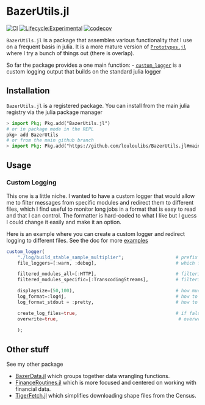 # BazerUtils.jl


[![CI](https://github.com/eloualiche/BazerUtils.jl/actions/workflows/CI.yml/badge.svg)](https://github.com/eloualiche/BazerUtils.jl/actions/workflows/CI.yml)
[![Lifecycle:Experimental](https://img.shields.io/badge/Lifecycle-Experimental-339999)](https://github.com/eloualiche/BazerUtils.jl/actions/workflows/CI.yml)
[![codecov](https://codecov.io/gh/eloualiche/BazerUtils.jl/graph/badge.svg?token=53QO3HSSRT)](https://codecov.io/gh/eloualiche/BazerUtils.jl)



`BazerUtils.jl` is a package that assembles various functionality that I use on a frequent basis in julia.
It is a more mature version of [`Prototypes.jl`](https://github.com/eloualiche/Prototypes.jl) where I try a bunch of things out (there is overlap).

So far the package provides a one main function:
    - [`custom_logger`](#custom-logging) is a custom logging output that builds on the standard julia logger


## Installation

`BazerUtils.jl` is a registered package. You can install from the main julia registry via the julia package manager
```julia
> import Pkg; Pkg.add("BazerUtils.jl")
# or in package mode in the REPL
pkg> add BazerUtils 
# or from the main github branch
> import Pkg; Pkg.add("https://github.com/louloulibs/BazerUtils.jl#main")
```


## Usage


### Custom Logging

This one is a little niche.
I wanted to have a custom logger that would allow me to filter messages from specific modules and redirect them to different files, which I find useful to monitor long jobs in a format that is easy to read and that I can control.
The formatter is hard-coded to what I like but I guess I could change it easily and make it an option.

Here is an example where you can create a custom logger and redirect logging to different files.
See the doc for more [examples](https://eloualiche.github.io/BazerUtils.jl/dev/man/logger_guide)
```julia
custom_logger(
    "./log/build_stable_sample_multiplier";                   # prefix of log-file being generated
    file_loggers=[:warn, :debug],                             # which file logger to deploy 

    filtered_modules_all=[:HTTP],                             # filtering messages across all loggers from specific modules
    filtered_modules_specific=[:TranscodingStreams],          # filtering messages for stdout and info from specific modules

    displaysize=(50,100),                                     # how much to show
    log_format=:log4j,                                        # how to format the log for files
    log_format_stdout = :pretty,                              # how to format the log for the repl

    create_log_files=true,                                    # if false all logs are written to a single file    
    overwrite=true,                                            # overwrite old logs    
    
    );
```


## Other stuff


See my other package 
  - [BazerData.jl](https://github.com/louloulibs/BazerData.jl) which groups together data wrangling functions.
  - [FinanceRoutines.jl](https://github.com/louloulibs/FinanceRoutines.jl) which is more focused and centered on working with financial data.
  - [TigerFetch.jl](https://github.com/louloulibs/TigerFetch.jl) which simplifies downloading shape files from the Census.
